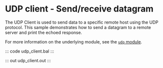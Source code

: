 # UDP client - Send/receive datagram

The UDP Client is used to send data to a specific remote host using the UDP protocol. This sample demonstrates how to send a datagram to a remote server and print the echoed response.

For more information on the underlying module, see the [`udp` module](https://lib.ballerina.io/ballerina/udp/latest).

::: code udp_client.bal :::

::: out udp_client.out :::